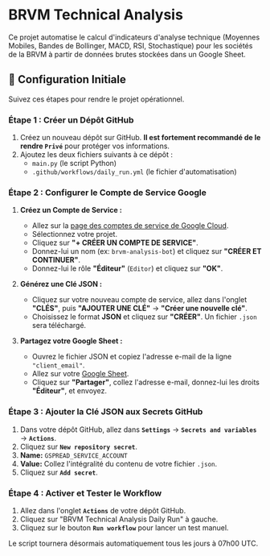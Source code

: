 # BRVM Technical Analysis

Ce projet automatise le calcul d'indicateurs d'analyse technique (Moyennes Mobiles, Bandes de Bollinger, MACD, RSI, Stochastique) pour les sociétés de la BRVM à partir de données brutes stockées dans un Google Sheet.

## 🚀 Configuration Initiale

Suivez ces étapes pour rendre le projet opérationnel.

### Étape 1 : Créer un Dépôt GitHub

1.  Créez un nouveau dépôt sur GitHub. **Il est fortement recommandé de le rendre `Privé`** pour protéger vos informations.
2.  Ajoutez les deux fichiers suivants à ce dépôt :
    *   `main.py` (le script Python)
    *   `.github/workflows/daily_run.yml` (le fichier d'automatisation)

### Étape 2 : Configurer le Compte de Service Google

1.  **Créez un Compte de Service :**
    *   Allez sur la [page des comptes de service de Google Cloud](https://console.cloud.google.com/iam-admin/serviceaccounts).
    *   Sélectionnez votre projet.
    *   Cliquez sur **"+ CRÉER UN COMPTE DE SERVICE"**.
    *   Donnez-lui un nom (ex: `brvm-analysis-bot`) et cliquez sur **"CRÉER ET CONTINUER"**.
    *   Donnez-lui le rôle **"Éditeur"** (`Editor`) et cliquez sur **"OK"**.

2.  **Générez une Clé JSON :**
    *   Cliquez sur votre nouveau compte de service, allez dans l'onglet **"CLÉS"**, puis **"AJOUTER UNE CLÉ"** -> **"Créer une nouvelle clé"**.
    *   Choisissez le format **JSON** et cliquez sur **"CRÉER"**. Un fichier `.json` sera téléchargé.

3.  **Partagez votre Google Sheet :**
    *   Ouvrez le fichier JSON et copiez l'adresse e-mail de la ligne `"client_email"`.
    *   Allez sur votre [Google Sheet](https://docs.google.com/spreadsheets/d/1EGXyg13ml8a9zr4OaUPnJN3i-rwVO2uq330yfxJXnSM/edit).
    *   Cliquez sur **"Partager"**, collez l'adresse e-mail, donnez-lui les droits **"Éditeur"**, et envoyez.

### Étape 3 : Ajouter la Clé JSON aux Secrets GitHub

1.  Dans votre dépôt GitHub, allez dans **`Settings`** -> **`Secrets and variables`** -> **`Actions`**.
2.  Cliquez sur **`New repository secret`**.
3.  **Name:** `GSPREAD_SERVICE_ACCOUNT`
4.  **Value:** Collez l'intégralité du contenu de votre fichier `.json`.
5.  Cliquez sur **`Add secret`**.

### Étape 4 : Activer et Tester le Workflow

1.  Allez dans l'onglet **`Actions`** de votre dépôt GitHub.
2.  Cliquez sur "BRVM Technical Analysis Daily Run" à gauche.
3.  Cliquez sur le bouton **`Run workflow`** pour lancer un test manuel.

Le script tournera désormais automatiquement tous les jours à 07h00 UTC.

